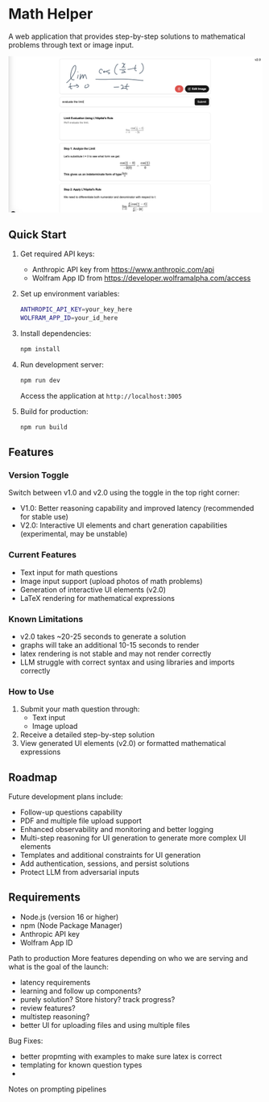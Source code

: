 # Math Helper

A web application that provides step-by-step solutions to mathematical problems through text or image input.

![Math Helper Interface](/assets/screenshot.png)

## Quick Start

1. Get required API keys:
   - Anthropic API key from https://www.anthropic.com/api
   - Wolfram App ID from https://developer.wolframalpha.com/access

2. Set up environment variables:
   ```bash
   ANTHROPIC_API_KEY=your_key_here
   WOLFRAM_APP_ID=your_id_here
   ```

3. Install dependencies:
   ```bash
   npm install
   ```

4. Run development server:
   ```bash
   npm run dev
   ```
   Access the application at `http://localhost:3005`

5. Build for production:
   ```bash
   npm run build
   ```

## Features

### Version Toggle
Switch between v1.0 and v2.0 using the toggle in the top right corner:
- V1.0: Better reasoning capability and improved latency (recommended for stable use)
- V2.0: Interactive UI elements and chart generation capabilities (experimental, may be unstable)


### Current Features
- Text input for math questions
- Image input support (upload photos of math problems)
- Generation of interactive UI elements (v2.0)
- LaTeX rendering for mathematical expressions

### Known Limitations
- v2.0 takes ~20-25 seconds to generate a solution
- graphs will take an additional 10-15 seconds to render
- latex rendering is not stable and may not render correctly
- LLM struggle with correct syntax and using libraries and imports correctly

### How to Use
1. Submit your math question through:
   - Text input
   - Image upload
2. Receive a detailed step-by-step solution
3. View generated UI elements (v2.0) or formatted mathematical expressions

## Roadmap

Future development plans include:
- Follow-up questions capability
- PDF and multiple file upload support
- Enhanced observability and monitoring and better logging
- Multi-step reasoning for UI generation to generate more complex UI elements
- Templates and additional constraints for UI generation
- Add authentication, sessions, and persist solutions
- Protect LLM from adversarial inputs


## Requirements
- Node.js (version 16 or higher)
- npm (Node Package Manager)
- Anthropic API key
- Wolfram App ID


Path to production
More features depending on who we are serving and what is the goal of the launch:
- latency requirements
- learning and follow up components?
- purely solution? Store history? track progress? 
- review features?
- multistep reasoning? 
- better UI for uploading files and using multiple files

Bug Fixes:
- better propmting with examples to make sure latex is correct
- templating for known question types
- 

Notes on prompting pipelines
